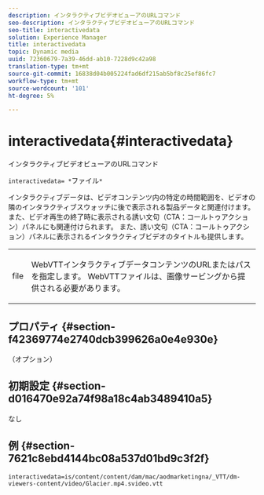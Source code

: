```yaml
---
description: インタラクティブビデオビューアのURLコマンド
seo-description: インタラクティブビデオビューアのURLコマンド
seo-title: interactivedata
solution: Experience Manager
title: interactivedata
topic: Dynamic media
uuid: 72360679-7a39-46dd-ab10-7228d9c42a98
translation-type: tm+mt
source-git-commit: 16838d04b005224fad6df215ab5bf8c25ef86fc7
workflow-type: tm+mt
source-wordcount: '101'
ht-degree: 5%

---
```



# interactivedata{#interactivedata}

インタラクティブビデオビューアのURLコマンド

`interactivedata= *`ファイル`*`

インタラクティブデータは、ビデオコンテンツ内の特定の時間範囲を、ビデオの隣のインタラクティブスウォッチに後で表示される製品データと関連付けます。 また、ビデオ再生の終了時に表示される誘い文句（CTA：コールトゥアクション）パネルにも関連付けられます。 また、誘い文句（CTA：コールトゥアクション）パネルに表示されるインタラクティブビデオのタイトルも提供します。

<table id="table_C616483932C2482CA9794DDD7313FD7C"> 
 <tbody> 
  <tr> 
   <td colname="col1"> <p> <span class="codeph"> <span class="varname"> file</span> </span> </p> </td> 
   <td colname="col2"> <p> WebVTTインタラクティブデータコンテンツのURLまたはパスを指定します。 WebVTTファイルは、画像サービングから提供される必要があります。 </p> </td> 
  </tr> 
 </tbody> 
</table>

## プロパティ {#section-f42369774e2740dcb399626a0e4e930e}

（オプション）

## 初期設定 {#section-d016470e92a74f98a18c4ab3489410a5}

なし

## 例 {#section-7621c8ebd4144bc08a537d01bd9c3f2f}

```
interactivedata=is/content/content/dam/mac/aodmarketingna/_VTT/dm-viewers-content/video/Glacier.mp4.svideo.vtt
```

